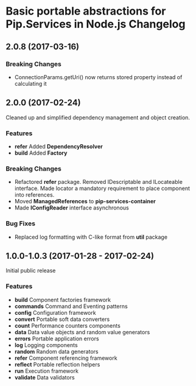 # Basic portable abstractions for Pip.Services in Node.js Changelog

## <a name="2.0.8"></a> 2.0.8 (2017-03-16)

### Breaking Changes
* ConnectionParams.getUri() now returns stored property instead of calculating it

## <a name="2.0.0"></a> 2.0.0 (2017-02-24)

Cleaned up and simplified dependency management and object creation.

### Features
* **refer** Added **DependencyResolver**
* **build** Added **Factory**

### Breaking Changes
* Refactored **refer** package. Removed IDescriptable and ILocateable interface. Made locator a mandatory requirement to place component into references.
* Moved **ManagedReferences** to **pip-services-container**
* Made **IConfigReader** interface asynchronous

### Bug Fixes
* Replaced log formatting with C-like format from **util** package

## <a name="1.0.0"></a> 1.0.0-1.0.3 (2017-01-28 - 2017-02-24)

Initial public release

### Features
* **build** Component factories framework
* **commands** Command and Eventing patterns
* **config** Configuration framework
* **convert** Portable soft data converters
* **count** Performance counters components
* **data** Data value objects and random value generators
* **errors** Portable application errors
* **log** Logging components
* **random** Random data generators
* **refer** Component referencing framework
* **reflect** Portable reflection helpers
* **run** Execution framework
* **validate** Data validators

